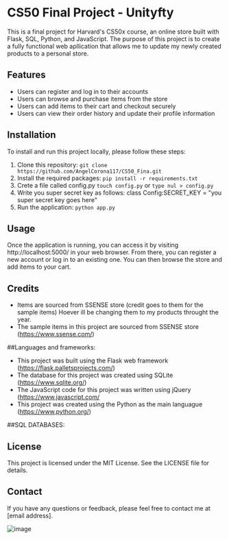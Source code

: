 # CS50 Final Project -  Unityfty

This is a final project for Harvard's CS50x course, an online store built with Flask, SQL, Python, and JavaScript. The purpose of this project is to create a fully functional web apllication that allows me to update my newly created products to a personal store.

## Features

- Users can register and log in to their accounts
- Users can browse and purchase items from the store
- Users can add items to their cart and checkout securely
- Users can view their order history and update their profile information

## Installation

To install and run this project locally, please follow these steps:

1. Clone this repository: `git clone https://github.com/AngelCorona117/CS50_Fina.git`
2. Install the required packages: `pip install -r requirements.txt`
3. Crete a file called config.py  `touch config.py` or  `type nul > config.py`
4. Write you super secret key as follows:
class Config:SECRET_KEY = "you super secret key goes here"
5. Run the application: `python app.py`

## Usage

Once the application is running, you can access it by visiting http://localhost:5000/ in your web browser. From there, you can register a new account or log in to an existing one. You can then browse the store and add items to your cart. 

## Credits
- Items are sourced from SSENSE store (credit goes to them for the sample items) Hoever ill be changing them to my products throught the year.
- The sample items in this project are sourced from SSENSE store (https://www.ssense.com/)


##Languages and frameworks:
- This project was built using the Flask web framework (https://flask.palletsprojects.com/)
- The database for this project was created using SQLite (https://www.sqlite.org/)
- The JavaScript code for this project was written using jQuery (https://www.javascript.com/
- This project was created using the Python as the main languague  (https://www.python.org/)

##SQL DATABASES:

## License

This project is licensed under the MIT License. See the LICENSE file for details.

## Contact

If you have any questions or feedback, please feel free to contact me at [email address].


![image](https://user-images.githubusercontent.com/114787259/224226878-1f4c807f-abed-45c2-9902-f7a9a3116e77.png)

